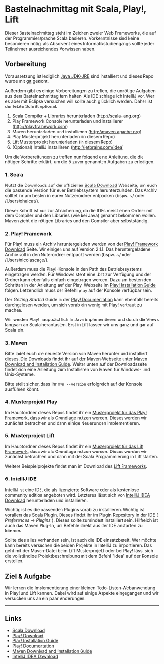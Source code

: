 Bastelnachmittag mit Scala, Play!, Lift
=======================================

Dieser Bastelnachmittag steht im Zeichen zweier Web Frameworks, die auf der Programmiersprache Scala basieren. Vorkenntnisse sind keine besonderen nötig, als Absolvent eines Informatikstudiengangs sollte jeder Teilnehmer ausreichendes Vorwissen haben.

## Vorbereitung ##

Voraussetzung ist lediglich [Java JDK+JRE](//www.java.com) sind installiert und dieses Repo wurde mit [git](http://git-scm.com/downloads) geklont.

Außerdem gibt es einige Vorbereitungen zu treffen, die unnötige Aufgaben aus dem Bastelnachmittag fern halten. 
Als IDE schlage ich IntelliJ vor. Wer es aber mit Eclipse versuchen will sollte auch glücklich werden. Daher ist der letzte Schritt optional.


1. Scala Compiler + Libraries herunterladen (http://scala-lang.org)
2. Play Framework Console herunterladen und installieren (http://playframework.com)
3. Maven herunterladen und installieren (http://maven.apache.org)
4. Play Musterprojekt herunterladen (in diesem Repo)
5. Lift Musterprojekt herunterladen (in diesem Repo)
6. (Optional) IntelliJ installieren (http://jetbrains.com/idea)


Um die Vorbereitungen zu treffen nun folgend eine Anleitung, die die nötigen Schritte erklärt, um die 5 zuvor genannten Aufgaben zu erledigen.


### 1. Scala

Nutzt die Downloads auf der offiziellen [Scala Download][scala-download] Webseite, um euch die passende Version für euer Betriebssystem herunterzuladen. Das Archiv solltet ihr am besten in euren Nutzerordner entpacken (bspw. ~/ oder /Users/ohaicat/).

Dieser Schritt ist nur zur Absicherung, da die IDEs meist einen Ordner mit dem Compiler und den Libraries (wie bei Java) genannt bekommen wollen. Maven zieht die nötigen Libraries und den Compiler aber selbstständig. 


### 2. Play! Framework

Für Play! muss ein Archiv heruntergeladen werden von der [Play! Framework Download][play-download] Seite. Wir einigen uns auf Version 2.1.1. Das heruntergeladene Archiv soll in den Nuterordner entpackt werden (bspw. ~/ oder /Users/nicolascage/). 

Außerdem muss die Play!-Konsole in den Path des Betriebssystems eingetragen werden. Für Windows steht eine .bat zur Verfügung und der Ordner kann ebenfalls einfach eingetragen werden. Dazu am besten den Schritten in der Anleitung auf der Play! Webseite im  [Play! Installation Guide][play-install] folgen.
Letzendlich muss der Befehl `play` auf der Konsole verfügbar sein.

Der *Getting Started* Guide in der [Play! Documentation][play-docs] kann ebenfalls bereits durchgelesen werden, um sich vorab ein wenig mit Play! vertraut zu machen.

Wir werden Play! hauptsächlich in Java implementieren und durch die Views langsam an Scala herantasten. Erst in Lift lassen wir uns ganz und gar auf Scala ein.


### 3. Maven

Bitte ladet euch die neueste Version von Maven herunter und installiert dieses. Die Downloads findet ihr auf der Maven-Webseite unter [Maven Download and Installation Guide][maven-install]. Weiter unten auf der Downloadsseite findet sich eine Anleitung zum Installieren von Maven für Windows- und Unix-Systeme. 

Bitte stellt sicher, dass ihr `mvn --version` erfolgreich auf der Konsole ausführen könnt.


### 4. Musterprojekt Play

Im Hauptordner dieses Repos findet ihr ein [Musterprojekt für das Play! Framework](https://github.com/mugglmenzel/bastelnachmittag-scala-play-lift/tree/master/play-sample-project), dass wir als Grundlage nutzen werden. Dieses werden wir zunächst betrachten und dann einige Neuerungen implementieren.


### 5. Musterprojekt Lift

Im Hauptordner dieses Repos findet ihr ein [Musterprojekt für das Lift Framework](https://github.com/mugglmenzel/bastelnachmittag-scala-play-lift/tree/master/lift-sample-project), dass wir als Grundlage nutzen werden. Dieses werden wir zunächst betrachten und dann mit der Scala Programmierung in Lift starten.

Weitere Beispielprojekte findet man im Download des [Lift Frameworks][lift-download].


### 6. IntelliJ IDE

IntelliJ ist eine IDE, die als lizenzierte Software oder als kostenlose community edition angeboten wird. Letzteres lässt sich von [IntelliJ IDEA Download][idea-download] herunterladen und installieren.

Wichtig ist es die passenden Plugins vorab zu installieren. Wichtig ist vorallem das Scala Plugin. Dieses findet ihr im Plugin Repository in der IDE ( *Preferences* -> *Plugins* ). Dieses sollte zumindest installiert sein. Hilfreich ist auch das Maven Plug-In, um Befehle direkt aus der IDE anstarten zu können.

Sollte dies alles vorhanden sein, ist auch die IDE einsatzbereit. Wer möchte kann bereits versuchen die beiden Projekte in IntelliJ zu importieren. Das geht mit der Maven-Datei beim Lift Musterprojekt oder bei Play! lässt sich die vollständige Projektbeschreibung mit dem Befehl "idea" auf der Konsole erstellen.



## Ziel & Aufgabe

Wir lernen die Implementierung einer kleinen Todo-Listen-Webanwendung in Play! und Lift kennen. 
Dabei wird auf einige Aspekte eingegangen und wir versuchen uns an ein paar Änderungen.



* * *

## Links ##
* [Scala Download][scala-download]
* [Play! Download][play-download]
* [Play! Installation Guide][play-install]
* [Play! Documentation][play-docs]
* [Maven Download and Installation Guide][maven-install]
* [IntelliJ IDEA Download][idea-download]


[scala-download]: http://www.scala-lang.org/downloads "Scala Download"
[play-download]: http://www.playframework.com/download "Play! Framework Download"
[play-install]: http://www.playframework.com/documentation/2.1.1/Installing "Play! Installation Guide"
[play-docs]: http://www.playframework.com/documentation/2.1.1/Home "Play! Documentation"
[lift-download]: http://liftweb.net/download "Lift Download"
[maven-install]: http://maven.apache.org/download.cgi "Maven Download and Installation Guide"
[idea-download]: http://www.jetbrains.com/idea/download/index.html "IntelliJ IDEA Community Edition Download"
